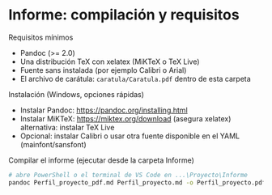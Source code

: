 # Informe: compilación y requisitos

Requisitos mínimos
- Pandoc (>= 2.0)  
- Una distribución TeX con xelatex (MiKTeX o TeX Live)  
- Fuente sans instalada (por ejemplo Calibri o Arial)  
- El archivo de carátula: `caratula/Caratula.pdf` dentro de esta carpeta

Instalación (Windows, opciones rápidas)
- Instalar Pandoc: https://pandoc.org/installing.html  
- Instalar MiKTeX: https://miktex.org/download  (asegura xelatex)  
 alternativa: instalar TeX Live
- Opcional: instalar Calibri o usar otra fuente disponible en el YAML (mainfont/sansfont)

Compilar el informe (ejecutar desde la carpeta Informe)
````bash
# abre PowerShell o el terminal de VS Code en ...\Proyecto\Informe
pandoc Perfil_proyecto_pdf.md Perfil_proyecto.md -o Perfil_proyecto.pdf --number-sections --pdf-engine=xelatex